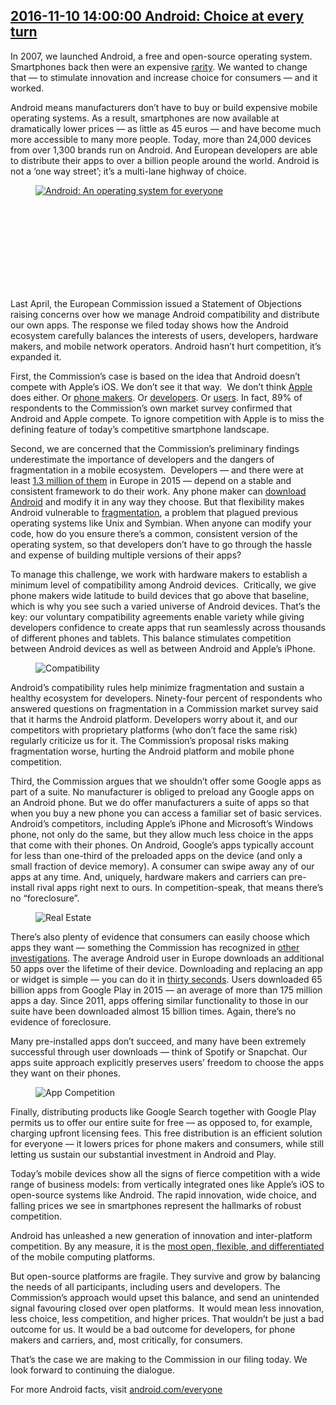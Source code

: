 ## <a href="https://www.blog.google/around-the-globe/google-europe/android-choice-competition-response-europe/" target="_blank">2016-11-10 14:00:00 Android: Choice at every turn</a>
<div style:"visibility: hidden;"><html><head></head><body><div class="block-paragraph"><div class="rich-text"><p>In 2007, we launched Android, a free and open-source operating system. Smartphones back then were an expensive <a href="http://appleinsider.com/articles/07/07/02/apples_iphone_an_initial_but_in_depth_review">rarity</a>. We wanted to change that — to stimulate innovation and increase choice for consumers — and it worked.</p>Android means manufacturers don’t have to buy or build expensive mobile operating systems. As a result, smartphones are now available at dramatically lower prices — as little as 45 euros — and have become much more accessible to many more people. Today, more than 24,000 devices from over 1,300 brands run on Android. And European developers are able to distribute their apps to over a billion people around the world. Android is not a ‘one way street’; it’s a multi-lane highway of choice.</div></div><div class="block-video"><div class="h-c-page h-c-page--mobile-full-bleed"><div class="h-c-grid"><div class="h-c-grid__col h-c-grid__col-l--12 "><div class="article-module article-video "><figure><a class="h-c-video h-c-video--marquee" data-glue-modal-disabled-on-mobile="true" data-glue-modal-trigger="uni-modal-mkPbSchORnU-" href="https://youtube.com/watch?v=mkPbSchORnU"><img alt="Android: An operating system for everyone" src="//img.youtube.com/vi/mkPbSchORnU/maxresdefault.jpg"/><svg class="h-c-video__play h-c-icon h-c-icon--color-white" role="img"><use xlink:href="#mi-youtube-icon"></use></svg></a></figure></div></div></div></div><div class="h-c-modal--video" data-glue-modal="uni-modal-mkPbSchORnU-" data-glue-modal-close-label="Close Dialog"><a class="glue-yt-video" data-glue-yt-video-autoplay="true" data-glue-yt-video-height="99%" data-glue-yt-video-vid="mkPbSchORnU" data-glue-yt-video-width="100%" href="https://youtube.com/watch?v=mkPbSchORnU" ng-cloak=""></a></div></div><div class="block-paragraph"><div class="rich-text"><p>Last April, the European Commission issued a Statement of Objections raising concerns over how we manage Android compatibility and distribute our own apps. The response we filed today shows how the Android ecosystem carefully balances the interests of users, developers, hardware makers, and mobile network operators. Android hasn’t hurt competition, it’s expanded it.</p><p></p><p>First, the Commission’s case is based on the idea that Android doesn’t compete with Apple’s iOS. We don’t see it that way.  We don’t think <a href="http://www.macworld.com/article/2998392/ios/tim-cook-says-30-percent-of-iphone-buyers-are-switching-from-android.html">Apple</a> does either. Or <a href="http://www.samsung.com/my/discover/mobile_devices/10-things-the-new-samsung-galaxy-s7-can-do-that-the-iphone-can-t/">phone makers</a>. Or <a href="http://www.androidauthority.com/developing-for-android-vs-ios-697304/">developers</a>. Or <a href="http://money.cnn.com/interactive/technology/iphone-android-comparison/">users</a>. In fact, 89% of respondents to the Commission’s own market survey confirmed that Android and Apple compete. To ignore competition with Apple is to miss the defining feature of today’s competitive smartphone landscape.  </p><p>Second, we are concerned that the Commission’s preliminary findings underestimate the importance of developers and the dangers of fragmentation in a mobile ecosystem.  Developers — and there were at least <a href="https://www.visionmobile.com/reports/mobile-developer-population-forecasts-2016">1.3 million of them</a> in Europe in 2015 — depend on a stable and consistent framework to do their work. Any phone maker can <a href="https://source.android.com/">download Android</a> and modify it in any way they choose. But that flexibility makes Android vulnerable to <a href="http://opensignal.com/reports/2015/08/android-fragmentation/">fragmentation</a>, a problem that plagued previous operating systems like Unix and Symbian. When anyone can modify your code, how do you ensure there’s a common, consistent version of the operating system, so that developers don’t have to go through the hassle and expense of building multiple versions of their apps?</p><p>To manage this challenge, we work with hardware makers to establish a minimum level of compatibility among Android devices.  Critically, we give phone makers wide latitude to build devices that go above that baseline, which is why you see such a varied universe of Android devices. That’s the key: our voluntary compatibility agreements enable variety while giving developers confidence to create apps that run seamlessly across thousands of different phones and tablets. This balance stimulates competition between Android devices as well as between Android and Apple’s iPhone.</p></div></div><div class="block-image_full_width"><figure class="article-image--full article-module "><img alt="Compatibility" src="https://storage.googleapis.com/gweb-uniblog-publish-prod/original_images/Compatibility.gif"/></figure></div><div class="block-paragraph"><div class="rich-text"><p>Android’s compatibility rules help minimize fragmentation and sustain a healthy ecosystem for developers. Ninety-four percent of respondents who answered questions on fragmentation in a Commission market survey said that it harms the Android platform. Developers worry about it, and our competitors with proprietary platforms (who don’t face the same risk) regularly criticize us for it. The Commission’s proposal risks making fragmentation worse, hurting the Android platform and mobile phone competition.</p><p>Third, the Commission argues that we shouldn’t offer some Google apps as part of a suite. No manufacturer is obliged to preload any Google apps on an Android phone. But we do offer manufacturers a suite of apps so that when you buy a new phone you can access a familiar set of basic services. Android’s competitors, including Apple’s iPhone and Microsoft’s Windows phone, not only do the same, but they allow much less choice in the apps that come with their phones. On Android, Google’s apps typically account for less than one-third of the preloaded apps on the device (and only a small fraction of device memory). A consumer can swipe away any of our apps at any time. And, uniquely, hardware makers and carriers can pre-install rival apps right next to ours. In competition-speak, that means there’s no “foreclosure”.</p></div></div><div class="block-image_full_width"><figure class="article-image--full article-module "><img alt="Real Estate" src="https://storage.googleapis.com/gweb-uniblog-publish-prod/original_images/App_Real_Estate.gif"/></figure></div><div class="block-paragraph"><div class="rich-text"><p>There’s also plenty of evidence that consumers can easily choose which apps they want — something the Commission has recognized in <a href="http://ec.europa.eu/competition/mergers/cases/decisions/m7217_20141003_20310_3962132_EN.pdf">other investigations</a>. The average Android user in Europe downloads an additional 50 apps over the lifetime of their device. Downloading and replacing an app or widget is simple — you can do it in <a href="https://www.youtube.com/watch?v=256sjrXELY0&amp;feature=youtu.be">thirty seconds</a>. Users downloaded 65 billion apps from Google Play in 2015 — an average of more than 175 million apps a day. Since 2011, apps offering similar functionality to those in our suite have been downloaded almost 15 billion times. Again, there’s no evidence of foreclosure.</p><p>Many pre-installed apps don’t succeed, and many have been extremely successful through user downloads — think of Spotify or Snapchat. Our apps suite approach explicitly preserves users’ freedom to choose the apps they want on their phones.</p></div></div><div class="block-image_full_width"><figure class="article-image--full article-module "><img alt="App Competition" src="https://storage.googleapis.com/gweb-uniblog-publish-prod/original_images/Competition.gif"/></figure></div><div class="block-paragraph"><div class="rich-text"><p>Finally, distributing products like Google Search together with Google Play permits us to offer our entire suite for free — as opposed to, for example, charging upfront licensing fees. This free distribution is an efficient solution for everyone — it lowers prices for phone makers and consumers, while still letting us sustain our substantial investment in Android and Play.</p><p>Today’s mobile devices show all the signs of fierce competition with a wide range of business models: from vertically integrated ones like Apple’s iOS to open-source systems like Android. The rapid innovation, wide choice, and falling prices we see in smartphones represent the hallmarks of robust competition.</p><p>Android has unleashed a new generation of innovation and inter-platform competition. By any measure, it is the <a href="https://www.android.com/everyone/#choice">most open, flexible, and differentiated</a> of the mobile computing platforms.</p><p>But open-source platforms are fragile. They survive and grow by balancing the needs of all participants, including users and developers. The Commission’s approach would upset this balance, and send an unintended signal favouring closed over open platforms.  It would mean less innovation, less choice, less competition, and higher prices. That wouldn’t be just a bad outcome for us. It would be a bad outcome for developers, for phone makers and carriers, and, most critically, for consumers.  </p><p>That’s the case we are making to the Commission in our filing today. We look forward to continuing the dialogue.</p><p>For more Android facts, visit <a href="https://www.android.com/everyone/">android.com/everyone</a></p></div></div></body></html>
</div>

